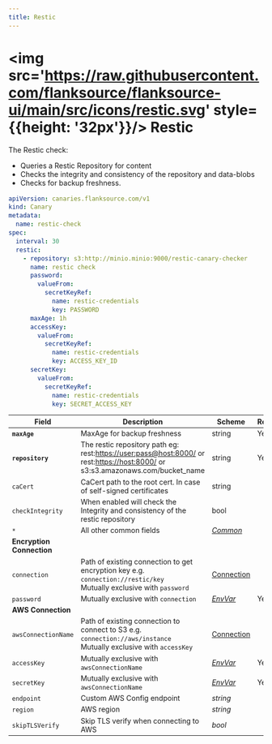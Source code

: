 ```yaml
---
title: Restic
---
```


# <img src='<https://raw.githubusercontent.com/flanksource/flanksource-ui/main/src/icons/restic.svg>' style={{height: '32px'}}/> Restic

The Restic check:

* Queries a Restic Repository for content
* Checks the integrity and consistency of the repository and data-blobs
* Checks for backup freshness.

```yaml
apiVersion: canaries.flanksource.com/v1
kind: Canary
metadata:
  name: restic-check
spec:
  interval: 30
  restic:
    - repository: s3:http://minio.minio:9000/restic-canary-checker
      name: restic check
      password:
        valueFrom:
          secretKeyRef:
            name: restic-credentials
            key: PASSWORD
      maxAge: 1h
      accessKey:
        valueFrom:
          secretKeyRef:
            name: restic-credentials
            key: ACCESS_KEY_ID
      secretKey:
        valueFrom:
          secretKeyRef:
            name: restic-credentials
            key: SECRET_ACCESS_KEY
```

| Field | Description | Scheme | Required |
| ----- | ----------- | ------ | -------- |
| **`maxAge`** | MaxAge for backup freshness | string | Yes |
| **`repository`** | The restic repository path eg: rest:<https://user:pass@host:8000/> or rest:<https://host:8000/> or s3:s3.amazonaws.com/bucket_name | string | Yes |
| `caCert` | CaCert path to the root cert. In case of self-signed certificates | string |  |
| `checkIntegrity` | When enabled will check the Integrity and consistency of the restic repository | bool |  |
| `*` | All other common fields | [*Common*](common) | |
| **Encryption Connection** |  |  | |
| `connection` | Path of existing connection to get encryption key e.g. `connection://restic/key`<br/>Mutually exclusive with `password` <br/> <Commercial/> | [Connection](../concepts/connections) | |
| `password` | Mutually exclusive with `connection` | [*EnvVar*](../../concepts/authentication/#envvar) | Yes |
| **AWS Connection** |  |  | |
| `awsConnectionName` | Path of existing connection to connect to S3 e.g. `connection://aws/instance` <br/>Mutually exclusive with `accessKey` <br/> <Commercial/> | [Connection](../concepts/connections) | |
| `accessKey` | Mutually exclusive with `awsConnectionName` | [*EnvVar*](../../concepts/authentication/#envvar) | Yes |
| `secretKey` | Mutually exclusive with `awsConnectionName` | [*EnvVar*](../../concepts/authentication/#envvar) | Yes |
| `endpoint` | Custom AWS Config endpoint | *string* | |
| `region` | AWS region | *string* | |
| `skipTLSVerify` | Skip TLS verify when connecting to AWS | *bool* | |
